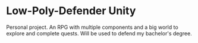 # Low-Poly-Defender Unity
 
 Personal project. An RPG with multiple components and a big world to explore and complete quests. Will be used to defend my bachelor's degree.

